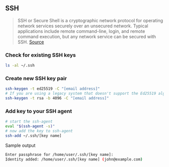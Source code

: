 ## SSH

> SSH or Secure Shell is a cryptographic network protocol for operating network services securely over an unsecured network. Typical applications include remote command-line, login, and remote command execution, but any network service can be secured with SSH. [Source][1]

### Check for existing SSH keys

```bash
ls -al ~/.ssh
```

### Create new SSH key pair

```bash
ssh-keygen -t ed25519 -C "[email address]"
# If you are using a legacy system that doesn't support the Ed25519 algorithm
ssh-keygen -t rsa -b 4096 -C "[email address]"
```

### Add key to your SSH agent

```bash
# start the ssh-agent
eval "$(ssh-agent -s)"
# now add the key to ssh-agent
ssh-add ~/.ssh/[key name]
```

Sample output

```bash
Enter passphrase for /home/user/.ssh/[key name]: 
Identity added: /home/user/.ssh/[key name] (john@example.com)
```

[1]: https://en.wikipedia.org/wiki/SSH_(Secure_Shell)